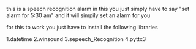 this is a speech recognition alarm in this you just simply have to say "set alarm for 5:30 am" and it will simpily set an alarm for you 

for this to work you just have to install the following libraries 

1.datetime
2.winsound
3.sepeech_Recognition
4.pyttx3

